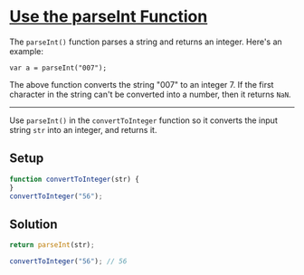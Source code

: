 # [Use the parseInt Function](https://learn.freecodecamp.org/javascript-algorithms-and-data-structures/basic-javascript/use-the-parseint-function)

The `parseInt()` function parses a string and returns an integer. Here's an example:

`var a = parseInt("007");`

The above function converts the string "007" to an integer 7. If the first character in the string can't be converted into a number, then it returns `NaN`.

---

Use `parseInt()` in the `convertToInteger` function so it converts the input string `str` into an integer, and returns it.

## Setup

```js
function convertToInteger(str) {
}
convertToInteger("56");
```

## Solution

```js
return parseInt(str);

convertToInteger("56"); // 56
```